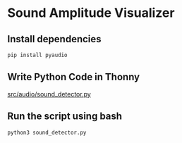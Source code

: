 # Sound Amplitude Visualizer
## Install dependencies
```bash
pip install pyaudio
```
## Write Python Code in Thonny
[src/audio/sound_detector.py](https://github.com/pohyuwei0111/RaspberryPi_Project/blob/d33a6f0e1460d569a0acfe2d5bbfc11f3cc40c40/src/audio/sound_detector.py)

## Run the script using bash
```bash
python3 sound_detector.py
```
